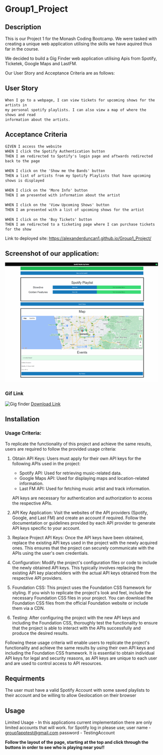 # Group1_Project

## Description

This is our Project 1 for the Monash Coding Bootcamp. We were tasked with creating
a unique web application utilising the skills we have aquired thus far in the course.

We decided to build a Gig Finder web application utilising Apis from Spotify,
Ticketek, Google Maps and LastFM.

Our User Story and Acceptance Criteria are as follows:

## User Story

```
When I go to a webpage, I can view tickets for upcoming shows for the artists in
my personal spotify playlists. I can also view a map of where the shows and read
information about the artists.
```

## Acceptance Criteria

```
GIVEN I access the website
WHEN I click the Spotify Authentication button
THEN I am redirected to Spotify's login page and aftwards redirected back to the page

WHEN I click on the 'Show me the Bands' button
THEN a list of artists from my Spotify Playlists that have upcoming shows is displayed

WHEN I click on the 'More Info' button
THEN I am presented with information about the artist

WHEN I click on the 'View Upcoming Shows' button
THEN I am presented with a list of upcoming shows for the artist

WHEN I click on the 'Buy Tickets' button
THEN I am redirected to a ticketing page where I can purchase tickets for the show
```

Link to deployed site: https://alexanderduncan1.github.io/Group1_Project/

## Screenshot of our application:

![Gig finder](./assets/screenshot.png)

### Gif Link

![Gig finder](https://mega.nz/file/qN12TDoQ#UOsvayVKS1e56XPkIeRZ5238YlyjMts-Sl7oEk0NOXo)
[Download Link](https://mega.nz/file/qN12TDoQ#UOsvayVKS1e56XPkIeRZ5238YlyjMts-Sl7oEk0NOXo)

## Installation

### Usage Criteria:

To replicate the functionality of this project and achieve the same results, users are required to follow the provided usage criteria:

1. Obtain API Keys: Users must apply for their own API keys for the following APIs used in the project:

   - Spotify API: Used for retrieving music-related data.
   - Google Maps API: Used for displaying maps and location-related information.
   - Last FM API: Used for fetching music artist and track information.

   API keys are necessary for authentication and authorization to access the respective APIs.

2. API Key Application: Visit the websites of the API providers (Spotify, Google, and Last FM) and create an account if required. Follow the documentation or guidelines provided by each API provider to generate API keys specific to your account.

3. Replace Project API Keys: Once the API keys have been obtained, replace the existing API keys used in the project with the newly acquired ones. This ensures that the project can securely communicate with the APIs using the user's own credentials.

4. Configuration: Modify the project's configuration files or code to include the newly obtained API keys. This typically involves replacing the existing API key placeholders with the actual API keys obtained from the respective API providers.

5. Foundation CSS: This project uses the Foundation CSS framework for styling. If you wish to replicate the project's look and feel, include the necessary Foundation CSS files in your project. You can download the Foundation CSS files from the official Foundation website or include them via a CDN.

6. Testing: After configuring the project with the new API keys and including the Foundation CSS, thoroughly test the functionality to ensure that the project is able to interact with the APIs successfully and produce the desired results.

Following these usage criteria will enable users to replicate the project's functionality and achieve the same results by using their own API keys and including the Foundation CSS framework. It is essential to obtain individual API keys for legal and security reasons, as API keys are unique to each user and are used to control access to API resources.

## Requirments

The user must have a valid Spotify Account with some saved playlists to their account
and be willing to allow Geolocation on their browser

## Usage

Limited Usage - In this applications current implementation there are only limited accounts that will work.
for Spotify log in please use;
user name - group1apptest@gmail.com
password - TestingAccount

**Follow the layout of the page, starting at the top and click through the buttons in order**
**to see who is playing near you!!**
